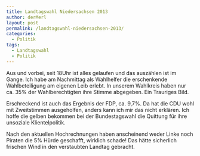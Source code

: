 ```yaml
---
title: Landtagswahl Niedersachsen 2013
author: derMerl
layout: post
permalink: /landtagswahl-niedersachsen-2013/
categories:
  - Politik
tags:
  - Landtagswahl
  - Politik
---
```

Aus und vorbei, seit 18Uhr ist alles gelaufen und das auszählen ist im Gange. Ich habe am Nachmittag als Wahlhelfer die erschenkende Wahlbeteiligung am eigenen Leib erlebt. In unserem Wahlkreis haben nur ca. 35% der Wahlberechtigten ihre Stimme abgegeben. Ein Trauriges Bild.

Erschreckend ist auch das Ergebnis der FDP, ca. 9,7%. Da hat die CDU wohl mit Zweitstimmen ausgeholfen, anders kann ich mir das nicht erklären. Ich hoffe die gelben bekommen bei der Bundestagswahl die Quittung für ihre unsoziale Klientelpolitik.

Nach den aktuellen Hochrechnungen haben anscheinend weder Linke noch Piraten die 5% Hürde geschafft, wirklich schade! Das hätte sicherlich frischen Wind in den verstaubten Landtag gebracht.